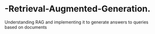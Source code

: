 # -Retrieval-Augmented-Generation.
Understanding RAG and implementing it to generate answers to queries based on documents
